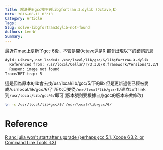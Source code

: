 ```yaml
---
Title: 解決更新gcc找不到libgfortran.3.dylib (Octave,R)
Date: 2016-06-11 03:13
Category: Article
Tags: 
Slug: solve-libgfortran3dylib-not-found
Authors: Lee-W
Summary: 
---
```


最近在mac上更新了gcc 6後，不管是開Octave還是R
都會出現以下的錯誤訊息

```sh
dyld: Library not loaded: /usr/local/lib/gcc/5/libgfortran.3.dylib
  Referenced from: /usr/local/Cellar/r/3.3.0/R.framework/Versions/3.2/Resources/lib/libR.dylib
  Reason: image not found
Trace/BPT trap: 5
```
<!--more-->
這是因為原本的lib會去找/usr/local/lib/gcc/5/下的lib
但是更新過後已經被變成/usr/local/lib/gcc/6/了
所以只要從`/usr/local/lib/gcc/5/`建立soft link到`/usr/local/lib/gcc/6/`即可
(版本號則要根據自身gcc的版本來做修改)

```sh
ln -s /usr/local/lib/gcc/5/ /usr/local/lib/gcc/6/
```


# Reference
[R and julia won't start after upgrade (perhaps gcc 5.1, Xcode 6.3.2, or Command Line Tools 6.3)](https://github.com/Homebrew/legacy-homebrew/issues/39929)

